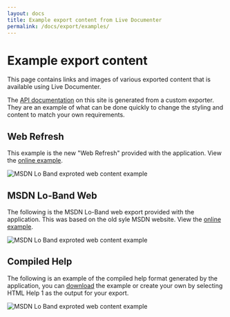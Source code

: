 ```yaml
---
layout: docs
title: Example export content from Live Documenter
permalink: /docs/export/examples/
---
```

# Example export content

This page contains links and images of various exported content that is available
using Live Documenter.

The [API documentation](/docs/api/4294967379.htm) on this site is generated from a 
custom exporter. They are an example of what can be done quickly to change the styling
and content to match your own requirements.

## Web Refresh

This example is the new "Web Refresh" provided with the application. View the <a href="/example/web_refresh/" target="_blank">online example</a>.

<div class="row justify-content-center p-3">
    <img class="img-fluid image_border" src="/assets/images/documentation/web_refresh.png" alt="MSDN Lo Band exproted web content example" />
</div>

## MSDN Lo-Band Web

The following is the MSDN Lo-Band web export provided with the application. This was based
on the old syle MSDN website. View the <a href="/example/msdn_loband/" target="_blank">online example</a>.

<div class="row justify-content-center p-3">
    <img class="img-fluid image_border" src="/assets/images/documentation/msdn_loband_example.png" alt="MSDN Lo Band exproted web content example" />
</div>

## Compiled Help

The following is an example of the compiled help format generated by the application, you
can [download](/assets/documentation.chm) the example or create your own by selecting HTML Help
1 as the output for your export.

<div class="row justify-content-center p-3">
    <img class="img-fluid image_border" src="/assets/images/documentation/msdn_loband_compiledhelp.png" alt="MSDN Lo Band exproted web content example" />
</div>